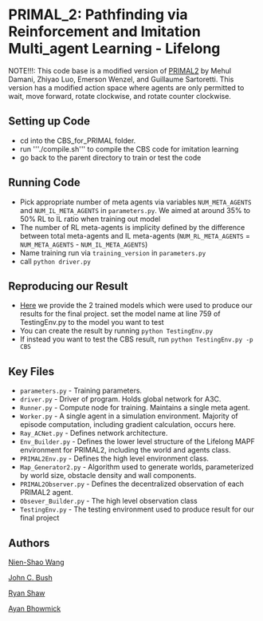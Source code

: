 # PRIMAL_2: Pathfinding via Reinforcement and Imitation Multi_agent Learning - Lifelong

NOTE!!!: This code base is a modified version of [PRIMAL2](https://github.com/marmotlab/PRIMAL2) by Mehul Damani, Zhiyao Luo, Emerson Wenzel, and Guillaume Sartoretti. This version has a modified action space where agents are only permitted to wait, move forward, rotate clockwise, and rotate counter clockwise.

## Setting up Code
- cd into the CBS_for_PRIMAL folder.
- run '''./compile.sh''' to compile the CBS code for imitation learning
- go back to the parent directory to train or test the code


## Running Code
- Pick appropriate number of meta agents via variables `NUM_META_AGENTS` and `NUM_IL_META_AGENTS` in `parameters.py`. We aimed at around 35% to 50% RL to IL ratio when training out model
- The number of RL meta-agents is implicity defined by the difference between total meta-agents and IL meta-agents (`NUM_RL_META_AGENTS` = `NUM_META_AGENTS` - `NUM_IL_META_AGENTS`)
- Name training run via `training_version` in `parameters.py`
- call `python driver.py`

## Reproducing our Result
- [Here](https://drive.google.com/drive/folders/10cE1-lF5A3i0L85499-_S_pl4loPtS-n) we provide the 2 trained models which were used to produce our results for the final project. set the model name at line 759 of TestingEnv.py to the model you want to test
- You can create the result by running ```python TestingEnv.py```
- If instead you want to test the CBS result, run ```python TestingEnv.py -p CBS```

## Key Files
- `parameters.py` - Training parameters.
- `driver.py` - Driver of program. Holds global network for A3C.
- `Runner.py` - Compute node for training. Maintains a single meta agent.
- `Worker.py` - A single agent in a simulation environment. Majority of episode computation, including gradient calculation, occurs here.
- `Ray_ACNet.py` - Defines network architecture.
- `Env_Builder.py` - Defines the lower level structure of the Lifelong MAPF environment for PRIMAL2, including the world and agents class.
- `PRIMAL2Env.py` - Defines the high level environment class. 
- `Map_Generator2.py` - Algorithm used to generate worlds, parameterized by world size, obstacle density and wall components.
- `PRIMAL2Observer.py` - Defines the decentralized observation of each PRIMAL2 agent.
- `Obsever_Builder.py` - The high level observation class
- `TestingEnv.py` - The testing environment used to produce result for our final project


## Authors

[Nien-Shao Wang](nienshao@usc.edu)

[John C. Bush](johncbus@usc.edu)

[Ryan Shaw](rfshaw@usc.edu)

[Ayan Bhowmick](abhowmic@usc.edu)
